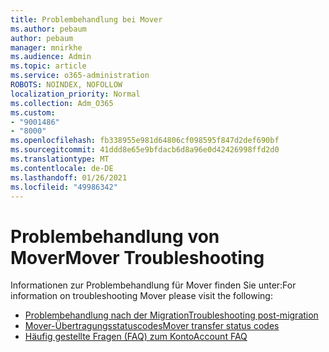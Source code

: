 ```yaml
---
title: Problembehandlung bei Mover
ms.author: pebaum
author: pebaum
manager: mnirkhe
ms.audience: Admin
ms.topic: article
ms.service: o365-administration
ROBOTS: NOINDEX, NOFOLLOW
localization_priority: Normal
ms.collection: Adm_O365
ms.custom:
- "9001486"
- "8000"
ms.openlocfilehash: fb338955e981d64806cf098595f847d2def690bf
ms.sourcegitcommit: 41ddd8e65e9bfdacb6d8a96e0d42426998ffd2d0
ms.translationtype: MT
ms.contentlocale: de-DE
ms.lasthandoff: 01/26/2021
ms.locfileid: "49986342"
---
```

# <a name="mover-troubleshooting"></a><span data-ttu-id="65830-102">Problembehandlung von Mover</span><span class="sxs-lookup"><span data-stu-id="65830-102">Mover Troubleshooting</span></span>

<span data-ttu-id="65830-103">Informationen zur Problembehandlung für Mover finden Sie unter:</span><span class="sxs-lookup"><span data-stu-id="65830-103">For information on troubleshooting Mover please visit the following:</span></span>

- [<span data-ttu-id="65830-104">Problembehandlung nach der Migration</span><span class="sxs-lookup"><span data-stu-id="65830-104">Troubleshooting post-migration</span></span>](https://docs.microsoft.com/sharepointmigration/mover-post-migration-troubleshooting)  
- [<span data-ttu-id="65830-105">Mover-Übertragungsstatuscodes</span><span class="sxs-lookup"><span data-stu-id="65830-105">Mover transfer status codes</span></span>](https://docs.microsoft.com/sharepointmigration/mover-transfer-status-codes)
- [<span data-ttu-id="65830-106">Häufig gestellte Fragen (FAQ) zum Konto</span><span class="sxs-lookup"><span data-stu-id="65830-106">Account FAQ</span></span>](https://docs.microsoft.com/sharepointmigration/mover-account-faq)
